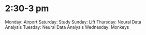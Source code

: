 # 2:30-3 pm

Monday: Airport
Saturday: Study
Sunday: Lift
Thursday: Neural Data Analysis
Tuesday: Neural Data Analysis
Wednesday: Monkeys